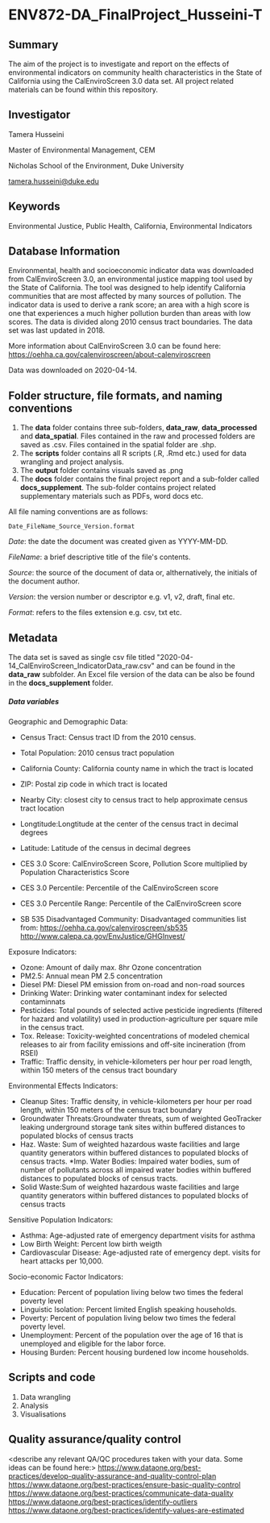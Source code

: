 # ENV872-DA_FinalProject_Husseini-T

## Summary

The aim of the project is to investigate and report on the effects of environmental indicators on community health characteristics in the State of California using the CalEnviroScreen 3.0 data set. All project related materials can be found within this repository. 

## Investigator

Tamera Husseini 

Master of Environmental Management, CEM

Nicholas School of the Environment, Duke University

tamera.husseini@duke.edu

## Keywords

Environmental Justice, Public Health, California, Environmental Indicators

## Database Information

Environmental, health and socioeconomic indicator data was downloaded from CalEnviroScreen 3.0, an environmental justice mapping tool used by the State of California. The tool was designed to help identify California communities that are most affected by many sources of pollution. The indicator data is used to derive a rank score; an area with a high score is one that experiences a much higher pollution burden than areas with low scores.  The data is divided along 2010 census tract boundaries. The data set was last updated in 2018.

More information about CalEnviroScreen 3.0 can be found here: https://oehha.ca.gov/calenviroscreen/about-calenviroscreen

Data was downloaded on 2020-04-14. 

## Folder structure, file formats, and naming conventions 


1. The **data** folder contains three sub-folders, **data_raw**, **data_processed** and **data_spatial**.  Files contained in the raw and processed folders are saved as .csv. Files contained in the spatial folder are .shp.  
2. The **scripts** folder contains all R scripts (.R, .Rmd etc.) used for data wrangling and project analysis. 
3. The **output** folder contains visuals saved as .png
4. The **docs** folder contains the final project report and a sub-folder called **docs_supplement**. The sub-folder contains project related supplementary materials such as PDFs, word docs etc.  


All file naming conventions are as follows:

`Date_FileName_Source_Version.format`

  *Date*: the date the document was created given as YYYY-MM-DD.

  *FileName*: a brief descriptive title of the file's contents.

  *Source*: the source of the document of data or, althernatively, the initials of the document author.

  *Version*: the version number or descriptor e.g. v1, v2, draft, final etc. 

  *Format*: refers to the files extension e.g. csv, txt etc.  

## Metadata

The data set is saved as single csv file titled "2020-04-14_CalEnviroScreen_IndicatorData_raw.csv" and can be found in the **data_raw** subfolder. An Excel file version of the data can be also be found in the **docs_supplement** folder. 

##### Data variables ##### 

Geographic and Demographic Data:

* Census Tract: Census tract ID from the 2010 census.
* Total Population: 2010 census tract population
* California County: California county name in which the tract is located
* ZIP: Postal zip code in which tract is located
* Nearby City: closest city to census tract to help approximate census tract location
* Longtitude:Longtitude at the center of the census tract in decimal degrees
* Latitude: Latitude of the census in decimal degrees

* CES 3.0 Score: CalEnviroScreen Score, Pollution Score multiplied by Population Characteristics Score
* CES 3.0 Percentile: Percentile of the CalEnviroScreen score
* CES 3.0 Percentile Range: Percentile of the CalEnviroScreen score
* SB 535 Disadvantaged Community: Disadvantaged communities list from:
https://oehha.ca.gov/calenviroscreen/sb535
http://www.calepa.ca.gov/EnvJustice/GHGInvest/ 


Exposure Indicators: 

* Ozone: Amount of daily max. 8hr Ozone concentration
* PM2.5: Annual mean PM 2.5 concentration
* Diesel PM: Diesel PM emission from on-road and non-road sources
* Drinking Water: Drinking water contaminant index for selected contaminnats
* Pesticides: Total pounds of selected active pesticide ingredients (filtered for hazard and volatility) used in production-agriculture per square mile in the census tract. 
* Tox. Release: Toxicity-weighted concentrations of modeled chemical releases to air from facility emissions and off-site incineration (from RSEI)
* Traffic: Traffic density, in vehicle-kilometers per hour per road length, within 150 meters of the census tract boundary

Environmental Effects Indicators:

* Cleanup Sites: Traffic density, in vehicle-kilometers per hour per road length, within 150 meters of the census tract boundary
* Groundwater Threats:Groundwater threats, sum of weighted GeoTracker leaking underground storage tank sites  within buffered distances to populated blocks of census tracts
* Haz. Waste: Sum of weighted hazardous waste facilities and large quantity generators within buffered distances to populated blocks of census tracts.
*Imp. Water Bodies: Impaired water bodies, sum of number of pollutants across all impaired water bodies within buffered distances to populated blocks of census tracts. 
* Solid Waste:Sum of weighted hazardous waste facilities and large quantity generators within buffered distances to populated blocks of census tracts

Sensitive Population Indicators:

* Asthma: Age-adjusted rate of emergency department visits for asthma
* Low Birth Weight: Percent low birth weigth
* Cardiovascular Disease: Age-adjusted rate of emergency dept. visits for heart attacks per 10,000.

Socio-economic Factor Indicators:

* Education: Percent of population living below two times the federal poverty level
* Linguistic Isolation: Percent limited English speaking households.
* Poverty: Percent of population living below two times the federal poverty level.
* Unemployment: Percent of the population over the age of 16 that is unemployed and eligible for the labor force.
* Housing Burden: Percent housing burdened low income households. 

## Scripts and code

1. Data wrangling
2. Analysis
3. Visualisations

## Quality assurance/quality control

<describe any relevant QA/QC procedures taken with your data. Some ideas can be found here:>
<https://www.dataone.org/best-practices/develop-quality-assurance-and-quality-control-plan>
<https://www.dataone.org/best-practices/ensure-basic-quality-control>
<https://www.dataone.org/best-practices/communicate-data-quality>
<https://www.dataone.org/best-practices/identify-outliers>
<https://www.dataone.org/best-practices/identify-values-are-estimated>

